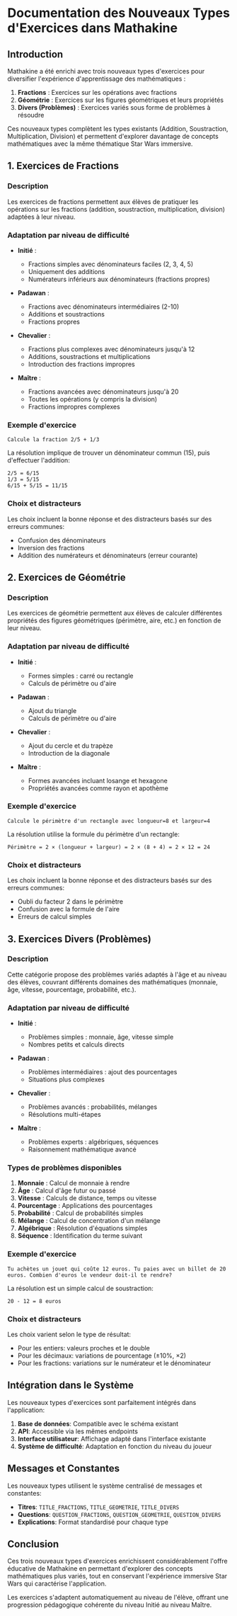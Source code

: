 # Documentation des Nouveaux Types d'Exercices dans Mathakine

## Introduction

Mathakine a été enrichi avec trois nouveaux types d'exercices pour diversifier l'expérience d'apprentissage des mathématiques :

1. **Fractions** : Exercices sur les opérations avec fractions
2. **Géométrie** : Exercices sur les figures géométriques et leurs propriétés
3. **Divers (Problèmes)** : Exercices variés sous forme de problèmes à résoudre

Ces nouveaux types complètent les types existants (Addition, Soustraction, Multiplication, Division) et permettent d'explorer davantage de concepts mathématiques avec la même thématique Star Wars immersive.

## 1. Exercices de Fractions

### Description

Les exercices de fractions permettent aux élèves de pratiquer les opérations sur les fractions (addition, soustraction, multiplication, division) adaptées à leur niveau.

### Adaptation par niveau de difficulté

- **Initié** : 
  - Fractions simples avec dénominateurs faciles (2, 3, 4, 5)
  - Uniquement des additions
  - Numérateurs inférieurs aux dénominateurs (fractions propres)

- **Padawan** : 
  - Fractions avec dénominateurs intermédiaires (2-10)
  - Additions et soustractions
  - Fractions propres

- **Chevalier** : 
  - Fractions plus complexes avec dénominateurs jusqu'à 12
  - Additions, soustractions et multiplications
  - Introduction des fractions impropres

- **Maître** : 
  - Fractions avancées avec dénominateurs jusqu'à 20
  - Toutes les opérations (y compris la division)
  - Fractions impropres complexes

### Exemple d'exercice

```
Calcule la fraction 2/5 + 1/3
```

La résolution implique de trouver un dénominateur commun (15), puis d'effectuer l'addition:
```
2/5 = 6/15
1/3 = 5/15
6/15 + 5/15 = 11/15
```

### Choix et distracteurs

Les choix incluent la bonne réponse et des distracteurs basés sur des erreurs communes:
- Confusion des dénominateurs
- Inversion des fractions
- Addition des numérateurs et dénominateurs (erreur courante)

## 2. Exercices de Géométrie

### Description

Les exercices de géométrie permettent aux élèves de calculer différentes propriétés des figures géométriques (périmètre, aire, etc.) en fonction de leur niveau.

### Adaptation par niveau de difficulté

- **Initié** : 
  - Formes simples : carré ou rectangle
  - Calculs de périmètre ou d'aire

- **Padawan** : 
  - Ajout du triangle
  - Calculs de périmètre ou d'aire

- **Chevalier** : 
  - Ajout du cercle et du trapèze
  - Introduction de la diagonale

- **Maître** : 
  - Formes avancées incluant losange et hexagone
  - Propriétés avancées comme rayon et apothème

### Exemple d'exercice

```
Calcule le périmètre d'un rectangle avec longueur=8 et largeur=4
```

La résolution utilise la formule du périmètre d'un rectangle:
```
Périmètre = 2 × (longueur + largeur) = 2 × (8 + 4) = 2 × 12 = 24
```

### Choix et distracteurs

Les choix incluent la bonne réponse et des distracteurs basés sur des erreurs communes:
- Oubli du facteur 2 dans le périmètre
- Confusion avec la formule de l'aire
- Erreurs de calcul simples

## 3. Exercices Divers (Problèmes)

### Description

Cette catégorie propose des problèmes variés adaptés à l'âge et au niveau des élèves, couvrant différents domaines des mathématiques (monnaie, âge, vitesse, pourcentage, probabilité, etc.).

### Adaptation par niveau de difficulté

- **Initié** : 
  - Problèmes simples : monnaie, âge, vitesse simple
  - Nombres petits et calculs directs

- **Padawan** : 
  - Problèmes intermédiaires : ajout des pourcentages
  - Situations plus complexes

- **Chevalier** : 
  - Problèmes avancés : probabilités, mélanges
  - Résolutions multi-étapes

- **Maître** : 
  - Problèmes experts : algébriques, séquences
  - Raisonnement mathématique avancé

### Types de problèmes disponibles

1. **Monnaie** : Calcul de monnaie à rendre
2. **Âge** : Calcul d'âge futur ou passé
3. **Vitesse** : Calculs de distance, temps ou vitesse
4. **Pourcentage** : Applications des pourcentages
5. **Probabilité** : Calcul de probabilités simples
6. **Mélange** : Calcul de concentration d'un mélange
7. **Algébrique** : Résolution d'équations simples
8. **Séquence** : Identification du terme suivant

### Exemple d'exercice

```
Tu achètes un jouet qui coûte 12 euros. Tu paies avec un billet de 20 euros. Combien d'euros le vendeur doit-il te rendre?
```

La résolution est un simple calcul de soustraction:
```
20 - 12 = 8 euros
```

### Choix et distracteurs

Les choix varient selon le type de résultat:
- Pour les entiers: valeurs proches et le double
- Pour les décimaux: variations de pourcentage (±10%, ×2)
- Pour les fractions: variations sur le numérateur et le dénominateur

## Intégration dans le Système

Les nouveaux types d'exercices sont parfaitement intégrés dans l'application:

1. **Base de données**: Compatible avec le schéma existant
2. **API**: Accessible via les mêmes endpoints
3. **Interface utilisateur**: Affichage adapté dans l'interface existante
4. **Système de difficulté**: Adaptation en fonction du niveau du joueur

## Messages et Constantes

Les nouveaux types utilisent le système centralisé de messages et constantes:

- **Titres**: `TITLE_FRACTIONS`, `TITLE_GEOMETRIE`, `TITLE_DIVERS`
- **Questions**: `QUESTION_FRACTIONS`, `QUESTION_GEOMETRIE`, `QUESTION_DIVERS`
- **Explications**: Format standardisé pour chaque type

## Conclusion

Ces trois nouveaux types d'exercices enrichissent considérablement l'offre éducative de Mathakine en permettant d'explorer des concepts mathématiques plus variés, tout en conservant l'expérience immersive Star Wars qui caractérise l'application.

Les exercices s'adaptent automatiquement au niveau de l'élève, offrant une progression pédagogique cohérente du niveau Initié au niveau Maître. 